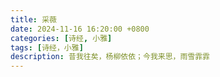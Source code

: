 ```yaml
---
title: 采薇
date: 2024-11-16 16:20:00 +0800
categories: [诗经, 小雅]
tags: [诗经，小雅]     
description: 昔我往矣，杨柳依依；今我来思，雨雪霏霏
---
```


